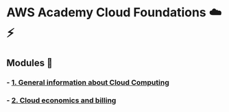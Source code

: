 # AWS Academy Cloud Foundations :cloud::zap:

## Modules :flags:

### - [1. General information about Cloud Computing](https://github.com/lsofiadb/AWS-Academy-Cloud-Foundations/blob/main/Module%201/Notes.md)
### - [2. Cloud economics and billing](https://github.com/lsofiadb/AWS-Academy-Cloud-Foundations/blob/main/Module%202/notes.md)

